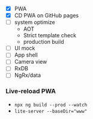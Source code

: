 - [x] PWA
- [x] CD PWA on GitHub pages
- [ ] system optimize
  - AOT
  - Strict template check
  - production build
- [ ] UI mock
- [ ] App shell
- [ ] Camera view
- [ ] RxDB
- [ ] NgRx/data

### Live-reload PWA

- `npx ng build --prod --watch`
- `lite-server --baseDir="www"`
